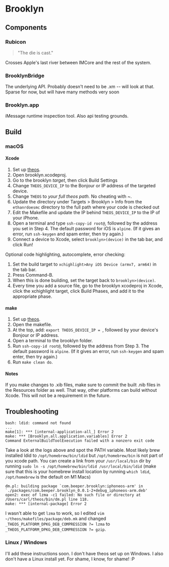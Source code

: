 #  Brooklyn

## Components
### Rubicon
> "The die is cast."

Crosses Apple's last river between IMCore and the rest of the system.

### BrooklynBridge
The underlying API. Probably doesn't need to be .xm -- will look at that. Sparse for now, but will have many methods very soon

### Brooklyn.app
iMessage runtime inspection tool. Also api testing grounds.

## Build
### macOS
#### Xcode
1. Set up [theos](https://github.com/theos/theos).
2. Open brooklyn.xcodeproj.
3. Go to the brooklyn *target*, then click Build Settings
4. Change `THEOS_DEVICE_IP` to the Bonjour or IP address of the targeted device.
5. Change `THEOS` to *your full theos path.* No cheating with ~.
6. Update the directory under Targets > Brooklyn > Info from the `ethanrdoesmc` directory to the full path where your code is checked out
7. Edit the Makefile and update the IP behind `THEOS_DEVICE_IP` to the IP of your iPhone.
8. Open a terminal and type `ssh-copy-id root@`, followed by the address you set in Step 4. The default password for iOS is `alpine`. (If it gives an error, run `ssh-keygen` and spam enter, then try again.)
9. Connect a device to Xcode, select `brooklyn>(device)` in the tab bar, and click Run!

Optional code highlighting, autocomplete, error checking:
1. Set the build target to `xchighlight>Any iOS Device (armv7, arm64)` in the tab bar.
2. Press Command-B.
3. When this is done building, set the target back to `brooklyn>(device)`.
4. Every time you add a source file, go to the brooklyn xcodeproj in Xcode, click the xchighlight target, click Build Phases, and add it to the appropriate phase.

#### make
1. Set up [theos](https://github.com/theos/theos).
2. Open the makefile.
3. At the top, add: `export THEOS_DEVICE_IP = `, followed by your device's Bonjour or IP address.
4. Open a terminal to the brooklyn folder.
5. Run `ssh-copy-id root@`, followed by the address from Step 3. The default password is `alpine`. (If it gives an error, run `ssh-keygen` and spam enter, then try again.)
6. Run `make clean do`.

#### Notes
If you make changes to .xib files, make sure to commit the built .nib files in the Resources folder as well. That way, other platforms can build without Xcode. This will not be a requirement in the future. 

## Troubleshooting

```
bash: ldid: command not found
...
make[1]: *** [internal-application-all_] Error 2
make: *** [Brooklyn.all.application.variables] Error 2
Command ExternalBuildToolExecution failed with a nonzero exit code
```

Take a look at the logs above and spot the PATH variable. Most likely brew installed ldid to `/opt/homebrew/bin/ldid` but `/opt/homebrew/bin` is not part of you xcode path. You can create a link from your `/usr/local/bin` dir by running `sudo ln -s /opt/homebrew/bin/ldid /usr/local/bin/ldid` (make sure that this is your homebrew install location by running `which ldid`, `/opt/homebrew` is the default on M1 Macs)


```
dm.pl: building package `com.beeper.brooklyn:iphoneos-arm' in `./packages/com.beeper.brooklyn_0.0.1-2+debug_iphoneos-arm.deb'
open2: exec of lzma -c1 failed: No such file or directory at /Users/carl/theos/bin/dm.pl line 118.
make: *** [internal-package] Error 2
```

I wasn't able to get `lzma` to work, so I edited `vim ~/theos/makefiles/package/deb.mk` and changed `_THEOS_PLATFORM_DPKG_DEB_COMPRESSION ?= lzma` to `_THEOS_PLATFORM_DPKG_DEB_COMPRESSION ?= gzip`.

### Linux / Windows
I'll add these instructions soon. I don't have theos set up on Windows. I also don't have a Linux install yet. For shame, I know, for shame! :P
